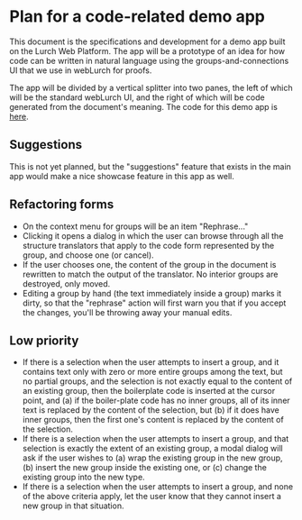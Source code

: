 
# Plan for a code-related demo app

This document is the specifications and development for a demo app built on
the Lurch Web Platform.  The app will be a prototype of an idea for how code
can be written in natural language using the groups-and-connections UI that
we use in webLurch for proofs.

The app will be divided by a vertical splitter into two panes, the left of
which will be the standard webLurch UI, and the right of which will be code
generated from the document's meaning. The code for this demo app is
[here](../app/sidebar-example-solo.litcoffee).

## Suggestions

This is not yet planned, but the "suggestions" feature that exists in the
main app would make a nice showcase feature in this app as well.

## Refactoring forms

 * On the context menu for groups will be an item "Rephrase..."
 * Clicking it opens a dialog in which the user can browse through all the
   structure translators that apply to the code form represented by the
   group, and choose one (or cancel).
 * If the user chooses one, the content of the group in the document
   is rewritten to match the output of the translator.  No interior
   groups are destroyed, only moved.
 * Editing a group by hand (the text immediately inside a group)
   marks it dirty, so that the "rephrase" action will first warn you
   that if you accept the changes, you'll be throwing away your
   manual edits.

## Low priority

 * If there is a selection when the user attempts to insert a group, and it
   contains text only with zero or more entire groups among the text, but
   no partial groups, and the selection is not exactly equal to the content
   of an existing group, then the boilerplate code is inserted at the
   cursor point, and (a) if the boiler-plate code has no inner groups, all
   of its inner text is replaced by the content of the selection, but (b)
   if it does have inner groups, then the first one's content is replaced
   by the content of the selection.
 * If there is a selection when the user attempts to insert a group, and
   that selection is exactly the extent of an existing group, a modal
   dialog will ask if the user wishes to (a) wrap the existing group in the
   new group, (b) insert the new group inside the existing one, or (c)
   change the existing group into the new type.
 * If there is a selection when the user attempts to insert a group, and
   none of the above criteria apply, let the user know that they cannot
   insert a new group in that situation.
